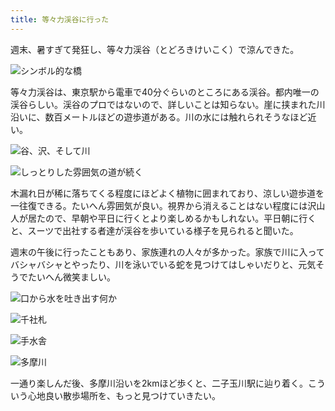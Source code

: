 ```yaml
---
title: 等々力渓谷に行った
---
```

週末、暑すぎて発狂し、等々力渓谷（とどろきけいこく）で涼んできた。

![](https://lh4.googleusercontent.com/m5FWpcAoImmOeYFRPPI8W0Kd35cSFYguC3gl0dOgMuUyzp2Rmacua9W0CM7xdZNmB5bZltJqcqeT0qM_ih9qnloFzjj6iymXtPSWe5RQ9yPilALYBjUglr1MCT0qzHUFAWH-MyaoNGR4udz2aEd7-94 "シンボル的な橋")

等々力渓谷は、東京駅から電車で40分ぐらいのところにある渓谷。都内唯一の渓谷らしい。渓谷のプロではないので、詳しいことは知らない。崖に挟まれた川沿いに、数百メートルほどの遊歩道がある。川の水には触れられそうなほど近い。

![](https://lh3.googleusercontent.com/NBN88a6O1aGEzYSGqwymMbyFyffsTujesSxN8Oj7J62S1J9Ai12uA0dBxiCqbILVnsSgMbe_Ovi21zfF-npcdzUzG-GtSVjAk0Y-_ctvDfebktMrIM66xJ20x3PBskH6ionj4NWbgJouCuZJye15-YM "谷、沢、そして川")

![](https://lh5.googleusercontent.com/m4KPWmkgk-w4rDRzu0O4cqR0qSAX0cGSUenLzgQA3FvotzGJZFQvUr31yeLqiNtEC6pHg-zA2y0Z4FPk4iouMvIYAetbdT3fioIZeuACfffSYGt7THQ7U5ueeymz5P0WbG0RyGOloOvSE77VU-iPoYQ "しっとりした雰囲気の道が続く")

木漏れ日が稀に落ちてくる程度にほどよく植物に囲まれており、涼しい遊歩道を一往復できる。たいへん雰囲気が良い。視界から消えることはない程度には沢山人が居たので、早朝や平日に行くとより楽しめるかもしれない。平日朝に行くと、スーツで出社する者達が渓谷を歩いている様子を見られると聞いた。

週末の午後に行ったこともあり、家族連れの人々が多かった。家族で川に入ってバシャバシャとやったり、川を泳いでいる蛇を見つけてはしゃいだりと、元気そうでたいへん微笑ましい。

![](https://lh6.googleusercontent.com/8y_X8IYdYxt9P0QVsPMvW6HmI0sUn_0Ow3W1G4SQacEGBXExkTbWSHBUUFGocE4Q6dLe_Ks3AlOrlmA3mOISYxh4XcLnxiWvs8xZEO_0VN5MNIDe0Z1rNkTBEwK53qBclsp2OvD7GRRLcsiO_T9kdOQ "口から水を吐き出す何か")

![](https://lh5.googleusercontent.com/sxK5NYb5Axm7JDAxmwAqwAjp0hAOxYg5A5x5vd_-_L92JCePpSAg1QMch-pkVDbfKI05HDp4vo_PctLFGl9G4ces0EYZEQxxPc2RmwRM1UFOjuqKEuvsLrvEDonVF-li157qpF2w-33MhmOf4eobU0w "千社札")

![](https://lh6.googleusercontent.com/bZzukGfgvytpnl7HKr7dvbG0OwD2saJlXddVu8CzyppK-ST3Sq1l8AQfQoDRyhkX8Mo6UaYYSGIT9ypOF5IDKnz2BPYQHGVOo5HZiB98O6AXDXALst8IzyIxw-usQ_WstO4TQAZz7ZTpuWXEKVTi4h8 "手水舎")

![](https://lh5.googleusercontent.com/Qdj73hcwsyCazf35qudrkiJziiPwRVhFpU6m2xVXTZ_1oLhFxxtpeYfg2B1iUAWiyPsLtfvYYBFcTUfu_BB2QX3i8akuAbhkObQgcpG3Xrq-QsUmzkAx4-_7Px4MONMzRcnphzQvePqTUv4PFZZsNNo "多摩川")

一通り楽しんだ後、多摩川沿いを2kmほど歩くと、二子玉川駅に辿り着く。こういう心地良い散歩場所を、もっと見つけていきたい。
